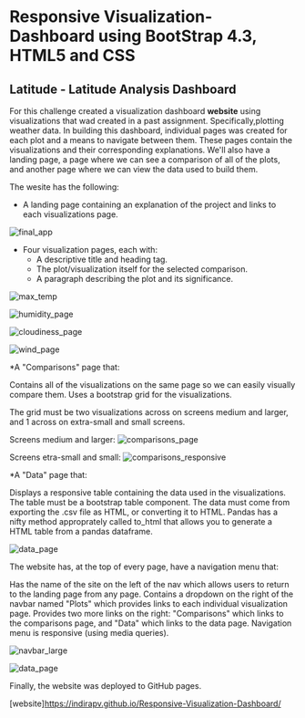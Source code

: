 # Responsive Visualization-Dashboard using BootStrap 4.3, HTML5 and CSS

## Latitude - Latitude Analysis Dashboard 
For this challenge created a visualization dashboard **website** using visualizations that wad created in a past assignment. Specifically,plotting weather data.
In building this dashboard, individual pages was created for each plot and a means to navigate between them. These pages contain the visualizations and their corresponding explanations. We'll also have a landing page, a page where we can see a comparison of all of the plots, and another page where we can view the data used to build them.

The wesite has the following:
* A landing page containing an explanation of the project and links to each visualizations page.


![final_app](Images/final_app.PNG)

* Four visualization pages, each with:
	* A descriptive title and heading tag.
	* The plot/visualization itself for the selected comparison.
	* A paragraph describing the plot and its significance.

![max_temp](Images/maxtemp.PNG)

![humidity_page](Images/humidity.PNG)

![cloudiness_page](Images/cloudiness.PNG)

![wind_page](Images/windspeed.PNG)


*A "Comparisons" page that:

Contains all of the visualizations on the same page so we can easily visually compare them.
Uses a bootstrap grid for the visualizations.

The grid must be two visualizations across on screens medium and larger, and 1 across on extra-small and small screens.

Screens medium and larger:
![comparisons_page](Images/comparsions.PNG)

Screens etra-small and small:
![comparisons_responsive](Images/comparisosns_small_screen.PNG)


*A "Data" page that:

Displays a responsive table containing the data used in the visualizations.
The table must be a bootstrap table component.
The data must come from exporting the .csv file as HTML, or converting it to HTML. Pandas has a nifty method approprately called to_html that allows you to generate a HTML table from a pandas dataframe. 

![data_page](Images/data.PNG)


The website has, at the top of every page, have a navigation menu that:

Has the name of the site on the left of the nav which allows users to return to the landing page from any page.
Contains a dropdown on the right of the navbar named "Plots" which provides links to each individual visualization page.
Provides two more links on the right: "Comparisons" which links to the comparisons page, and "Data" which links to the data page.
Navigation menu is responsive (using media queries). 

![navbar_large](Images/navbar_large_screen.PNG)

![data_page](Images/navbar_small_screen.PNG)

Finally, the website was deployed to GitHub pages.



[website]https://indirapv.github.io/Responsive-Visualization-Dashboard/
